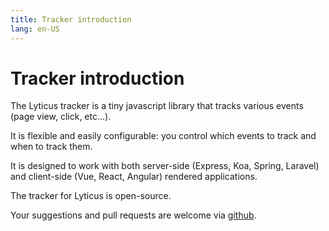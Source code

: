 ```yaml
---
title: Tracker introduction
lang: en-US
---
```


# Tracker introduction

The Lyticus tracker is a tiny javascript library that tracks various events (page view, click, etc...).

It is flexible and easily configurable: you control which events to track and when to track them.

It is designed to work with both server-side (Express, Koa, Spring, Laravel) and client-side (Vue, React, Angular) rendered applications.

The tracker for Lyticus is open-source.

Your suggestions and pull requests are welcome via [github](https://github.com/byteboomers/lyticus-tracker).
